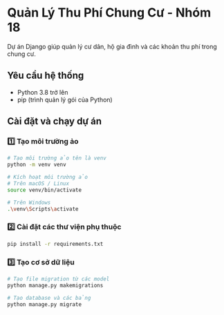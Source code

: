 # Quản Lý Thu Phí Chung Cư - Nhóm 18

Dự án Django giúp quản lý cư dân, hộ gia đình và các khoản thu phí trong chung cư.

## Yêu cầu hệ thống

- Python 3.8 trở lên
- pip (trình quản lý gói của Python)

## Cài đặt và chạy dự án

### 1️⃣ Tạo môi trường ảo

```bash
# Tạo môi trường ảo tên là venv
python -m venv venv

# Kích hoạt môi trường ảo
# Trên macOS / Linux
source venv/bin/activate

# Trên Windows
.\venv\Scripts\activate
```
### 2️⃣ Cài đặt các thư viện phụ thuộc

```bash
pip install -r requirements.txt
```

### 3️⃣ Tạo cơ sở dữ liệu

```bash
# Tạo file migration từ các model
python manage.py makemigrations

# Tạo database và các bảng
python manage.py migrate
```
